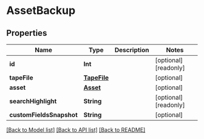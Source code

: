 # AssetBackup

## Properties

Name | Type | Description | Notes
------------ | ------------- | ------------- | -------------
**id** | **Int** |  | [optional] [readonly] 
**tapeFile** | [**TapeFile**](TapeFile.md) |  | [optional] 
**asset** | [**Asset**](Asset.md) |  | [optional] 
**searchHighlight** | **String** |  | [optional] [readonly] 
**customFieldsSnapshot** | **String** |  | [optional] 

[[Back to Model list]](../README.md#documentation-for-models) [[Back to API list]](../README.md#documentation-for-api-endpoints) [[Back to README]](../README.md)


